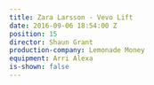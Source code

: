 ```yaml
---
title: Zara Larsson - Vevo Lift
date: 2016-09-06 18:54:00 Z
position: 15
director: Shaun Grant
production-company: Lemonade Money
equipment: Arri Alexa
is-shown: false
---
```


